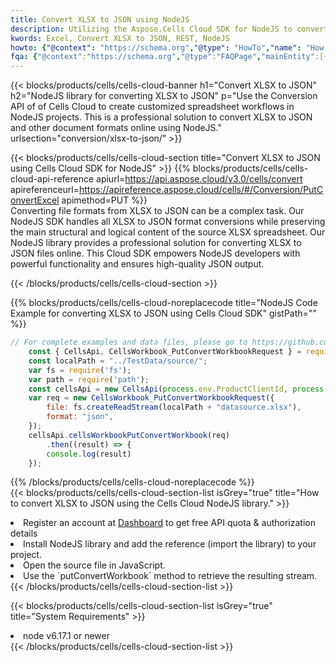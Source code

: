 ```yaml
---
title: Convert XLSX to JSON using NodeJS 
description: Utilizing the Aspose.Cells Cloud SDK for NodeJS to convert a XLSX format file to a JSON format file. 
kwords: Excel, Convert XLSX to JSON, REST, NodeJS
howto: {"@context": "https://schema.org","@type": "HowTo","name": "How to convert XLSX to JSON using the Cells Cloud NodeJS library.","description": "How to convert XLSX to JSON using the Cells Cloud NodeJS library.","image": {"@type": "ImageObject"},"url": "/nodejs/conversion/xlsx-to-json/","step": [{ "@type": "HowToStep","name": "How to convert XLSX to JSON using the Cells Cloud NodeJS library. step 1", "image": {"@type": "ImageObject",},"url": "/nodejs/conversion/xlsx-to-json/","text": "Register an account at <a href='https://dashboard.aspose.cloud/'>Dashboard</a> to get free API quota & authorization details",},{ "@type": "HowToStep","name": "How to convert XLSX to JSON using the Cells Cloud NodeJS library. step 1", "image": {"@type": "ImageObject",},"url": "/nodejs/conversion/xlsx-to-json/","text": "Install NodeJS library and add the reference (import the library) to your project.",},{ "@type": "HowToStep","name": "How to convert XLSX to JSON using the Cells Cloud NodeJS library. step 1", "image": {"@type": "ImageObject",},"url": "/nodejs/conversion/xlsx-to-json/","text": "Open the source file in JavaScript.",},{ "@type": "HowToStep","name": "How to convert XLSX to JSON using the Cells Cloud NodeJS library. step 1", "image": {"@type": "ImageObject",},"url": "/nodejs/conversion/xlsx-to-json/","text": "Use the `putConvertWorkbook` method to retrieve the resulting stream.",}, ],"supply": {"@type": "HowToSupply","name": "document"},"tool": [{"@type": "HowToTool","name": "Visual Studio, Visual Studio Code, WebStorm"},{"@type": "HowToTool","name": "Aspose Cells"}],"totalTime": "PT6M"}
fqa: {"@context":"https://schema.org","@type":"FAQPage","mainEntity":[{"@type":"Question","name":"Why convert file formats in C# using REST API?","acceptedAnswer":{"@type":"Answer","text":"Documents are encoded in many ways, and some files may be incompatible with the software you use. To open and read such files, just convert them to appropriate file formats.<br/><ol><li>Install .NET SDK and add the reference (import the library) to your project.</li><li>Open the source file in C# using REST API.</li><li>Call the PutConvertWorkbookRequest() method, passing an output filename with required extension.</li><li>Get the result of conversion as a separate file.</li></ol>"}},{"@type":"Question","name":"What file formats can I convert with your C# library?","acceptedAnswer":{"@type":"Answer","text":"We support a variety of file formats for conversion using .NET library, including XLSX, Excel, xls , PDF, CSV, HTML, Markdown, XML, PNG, JPG, TIFF, Json, TXT and many more."}},{"@type":"Question","name":"What is the maximum allowed file size for conversion using this .NET library?","acceptedAnswer":{"@type":"Answer","text":"There are no file size limits for format conversions using .NET library."}}]}
---
```



{{< blocks/products/cells/cells-cloud-banner h1="Convert XLSX to JSON" h2="NodeJS library for converting XLSX to JSON" p="Use the Conversion API of of Cells Cloud to create customized spreadsheet workflows in NodeJS projects. This is a professional solution to convert XLSX to JSON and other document formats online using NodeJS." urlsection="conversion/xlsx-to-json/" >}}

{{< blocks/products/cells/cells-cloud-section  title="Convert XLSX to JSON using Cells Cloud SDK for NodeJS" >}}
{{% blocks/products/cells/cells-cloud-api-reference  apiurl=https://api.aspose.cloud/v3.0/cells/convert  apireferenceurl=https://apireference.aspose.cloud/cells/#/Conversion/PutConvertExcel  apimethod=PUT %}}
<br/>
Converting file formats from XLSX to JSON can be a complex task. Our NodeJS SDK handles all XLSX to JSON format conversions while preserving the main structural and logical content of the source XLSX spreadsheet. Our NodeJS library provides a professional solution for converting XLSX to JSON files online. This Cloud SDK empowers NodeJS developers with powerful functionality and ensures high-quality JSON output.

{{< /blocks/products/cells/cells-cloud-section >}}

{{% blocks/products/cells/cells-cloud-noreplacecode title="NodeJS Code Example for converting XLSX to JSON using Cells Cloud SDK" gistPath="" %}}
 
```js
// For complete examples and data files, please go to https://github.com/aspose-cells-cloud/aspose-cells-cloud-node/
    const { CellsApi, CellsWorkbook_PutConvertWorkbookRequest } = require("asposecellscloud");
    const localPath = "../TestData/source/";
    var fs = require('fs');
    var path = require('path');
    const cellsApi = new CellsApi(process.env.ProductClientId, process.env.ProductClientSecret);
    var req = new CellsWorkbook_PutConvertWorkbookRequest({
        file: fs.createReadStream(localPath + "datasource.xlsx"),
        format: "json",
    });
    cellsApi.cellsWorkbookPutConvertWorkbook(req)
        .then((result) => {
        console.log(result)
    });
```
 
{{% /blocks/products/cells/cells-cloud-noreplacecode  %}}
<br/>
{{< blocks/products/cells/cells-cloud-section-list isGrey="true"  title="How to convert XLSX to JSON using the Cells Cloud NodeJS library." >}}
<li>Register an account at <a href="https://dashboard.aspose.cloud/">Dashboard</a> to get free API quota & authorization details</li>
<li>Install NodeJS library and add the reference (import the library) to your project.</li>
<li>Open the source file in JavaScript.</li>
<li>Use the `putConvertWorkbook` method to retrieve the resulting stream.</li>
{{< /blocks/products/cells/cells-cloud-section-list >}}

{{< blocks/products/cells/cells-cloud-section-list isGrey="true"  title="System Requirements" >}}
<li>node v6.17.1 or newer</li>
{{< /blocks/products/cells/cells-cloud-section-list >}}
